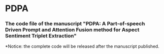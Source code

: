 # PDPA

### The code file of the manuscript "PDPA: A Part-of-speech Driven Prompt and Attention Fusion method for Aspect Sentiment Triplet Extraction"

*Notice: the complete code will be released after the manuscript published.
